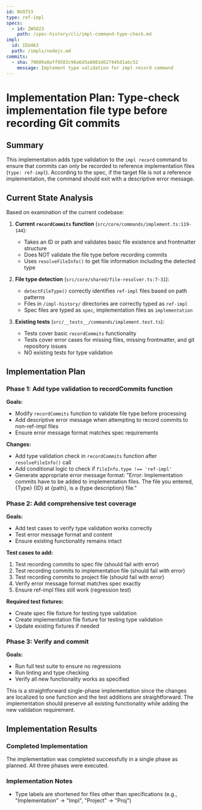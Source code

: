 ```yaml
---
id: NVO753
type: ref-impl
specs:
  - id: ZWS823
    path: /spec-history/cli/impl-command-type-check.md
impl:
  id: IEU463
  path: /impls/nodejs.md
commits:
  - sha: 70609a8aff9583c96a6d5a8801d627445d1abc52
    message: Implement type validation for impl record command
---
```


# Implementation Plan: Type-check implementation file type before recording Git commits

## Summary

This implementation adds type validation to the `impl record` command to ensure that commits can only be recorded to reference implementation files (`type: ref-impl`). According to the spec, if the target file is not a reference implementation, the command should exit with a descriptive error message.

## Current State Analysis

Based on examination of the current codebase:

1. **Current `recordCommits` function** (`src/core/commands/implement.ts:119-144`):
   - Takes an ID or path and validates basic file existence and frontmatter structure
   - Does NOT validate the file type before recording commits
   - Uses `resolveFileInfo()` to get file information including the detected type

2. **File type detection** (`src/core/shared/file-resolver.ts:7-31`):
   - `detectFileType()` correctly identifies `ref-impl` files based on path patterns
   - Files in `/impl-history/` directories are correctly typed as `ref-impl`
   - Spec files are typed as `spec`, implementation files as `implementation`

3. **Existing tests** (`src/__tests__/commands/implement.test.ts`):
   - Tests cover basic `recordCommits` functionality
   - Tests cover error cases for missing files, missing frontmatter, and git repository issues
   - NO existing tests for type validation

## Implementation Plan

### Phase 1: Add type validation to recordCommits function

**Goals:**

- Modify `recordCommits` function to validate file type before processing
- Add descriptive error message when attempting to record commits to non-ref-impl files
- Ensure error message format matches spec requirements

**Changes:**

- Add type validation check in `recordCommits` function after `resolveFileInfo()` call
- Add conditional logic to check if `fileInfo.type !== 'ref-impl'`
- Generate appropriate error message format: "Error: Implementation commits have to be added to implementation files. The file you entered, {Type} {ID} at {path}, is a {type description} file."

### Phase 2: Add comprehensive test coverage

**Goals:**

- Add test cases to verify type validation works correctly
- Test error message format and content
- Ensure existing functionality remains intact

**Test cases to add:**

1. Test recording commits to spec file (should fail with error)
2. Test recording commits to implementation file (should fail with error)
3. Test recording commits to project file (should fail with error)
4. Verify error message format matches spec exactly
5. Ensure ref-impl files still work (regression test)

**Required test fixtures:**

- Create spec file fixture for testing type validation
- Create implementation file fixture for testing type validation
- Update existing fixtures if needed

### Phase 3: Verify and commit

**Goals:**

- Run full test suite to ensure no regressions
- Run linting and type checking
- Verify all new functionality works as specified

This is a straightforward single-phase implementation since the changes are localized to one function and the test additions are straightforward. The implementation should preserve all existing functionality while adding the new validation requirement.

## Implementation Results

### Completed Implementation

The implementation was completed successfully in a single phase as planned. All three phases were executed.

### Implementation Notes

- Type labels are shortened for files other than specifications (e.g., "Implementation" → "Impl", "Project" → "Proj")
